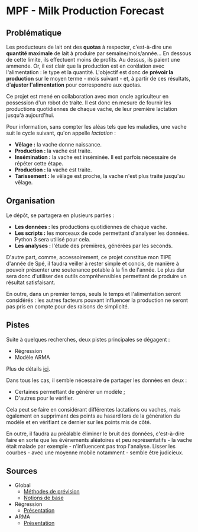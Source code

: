 # MPF - Milk Production Forecast

## Problématique

Les producteurs de lait ont des **quotas** à respecter, c'est-à-dire une 
**quantité maximale** de lait à produire par semaine/mois/année... En 
dessous de cette limite, ils effectuent moins de profits. Au dessus, 
ils paient une ammende. Or, il est clair que la production est en 
corélation avec l'alimentation : le type et la quantité. L'objectif est 
donc de **prévoir la production** sur le moyen terme - mois suivant - et, 
à partir de ces résultats, d'**ajuster l'alimentation** pour correspondre 
aux quotas.

Ce projet est mené en collaboration avec mon oncle agriculteur en 
possession d'un robot de traite. Il est donc en mesure de fournir 
les productions quotidiennes de chaque vache, de leur première 
lactation jusqu'à aujourd'hui.

Pour information, sans compter les aléas tels que les maladies, une 
vache suit le cycle suivant, qu'on appelle *lactation* :

* **Vêlage :** la vache donne naissance.
* **Production :** la vache est traite.
* **Insémination :** la vache est inséminée. Il est parfois nécessaire de répéter 
cette étape.
* **Production :** la vache est traite.
* **Tarissement :** le vêlage est proche, la vache n'est plus traite jusqu'au 
vêlage.

## Organisation

Le dépôt, se partagera en plusieurs parties :

* **Les données :** les productions quotidiennes de chaque vache.
* **Les scripts :** les morceaux de code permettant d'analyser les données. 
Python 3 sera utilisé pour cela.
* **Les analyses :** l'étude des premières, générées par les seconds.

D'autre part, comme, accessoirement, ce projet constitue mon TIPE d'année de 
Spé, il faudra veiller à rester simple et concis, de manière à pouvoir 
présenter une soutenance potable à la fin de l'année. Le plus dur sera donc 
d'utiliser des outils compréhensibles permettant de produire un résultat 
satisfaisant.

En outre, dans un premier temps, seuls le temps et l'alimentation seront 
considérés : les autres facteurs pouvant influencer la production ne seront pas 
pris en compte pour des raisons de simplicité.

## Pistes

Suite à quelques recherches, deux pistes principales se dégagent :

* Régression
* Modèle ARMA

Plus de détails 
[ici](http://zestedesavoir.com/forums/sujet/1514/prevoir-une-evolution-a-partir-de-courbes/).

Dans tous les cas, il semble nécessaire de partager les données en deux : 

* Certaines permettant de générer un modèle ;
* D'autres pour le vérifier.

Cela peut se faire en considérant différentes lactations ou vaches, mais 
également en supprimant des points au hasard lors de la génération du modèle et 
en vérifiant ce dernier sur les points mis de côté.

En outre, il faudra au préalable éliminer le bruit des données, c'est-à-dire 
faire en sorte que les évènements aléatoires et peu représentatifs - 
la vache était malade par exemple - n'influencent pas trop l'analyse. Lisser 
les courbes - avec une moyenne mobile notamment - semble être judicieux.

## Sources

* Global
    * [Méthodes de prévision](http://drupal.mgi.polymtl.ca/?q=book/export/html/19)
    * [Notions de base](http://unt-ori2.crihan.fr/unspf/2010_Limoges_Vignoles_StatsDescriptives/co/03-4-4%20interpolation-extrapolation.html)
* Régression
    * [Présentation](http://fr.wikipedia.org/wiki/R%C3%A9gression_%28statistiques%29)
* ARMA
    * [Présentation](http://fr.wikipedia.org/wiki/ARMA)
